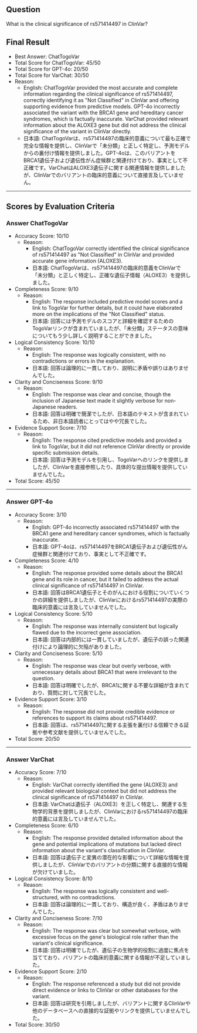 ## Question

What is the clinical significance of rs571414497 in ClinVar?

## Final Result

- Best Answer: ChatTogoVar
- Total Score for ChatTogoVar: 45/50
- Total Score for GPT-4o: 20/50
- Total Score for VarChat: 30/50
- Reason:
  - English: ChatTogoVar provided the most accurate and complete information regarding the clinical significance of rs571414497, correctly identifying it as "Not Classified" in ClinVar and offering supporting evidence from predictive models. GPT-4o incorrectly associated the variant with the BRCA1 gene and hereditary cancer syndromes, which is factually inaccurate. VarChat provided relevant information about the ALOXE3 gene but did not address the clinical significance of the variant in ClinVar directly.
  - 日本語: ChatTogoVarは、rs571414497の臨床的意義について最も正確で完全な情報を提供し、ClinVarで「未分類」と正しく特定し、予測モデルからの裏付け情報を提供しました。GPT-4oは、このバリアントをBRCA1遺伝子および遺伝性がん症候群と関連付けており、事実として不正確です。VarChatはALOXE3遺伝子に関する関連情報を提供しましたが、ClinVarでのバリアントの臨床的意義について直接言及していません。

---

## Scores by Evaluation Criteria

### Answer ChatTogoVar
- Accuracy Score: 10/10
  - Reason: 
    - English: ChatTogoVar correctly identified the clinical significance of rs571414497 as "Not Classified" in ClinVar and provided accurate gene information (ALOXE3). 
    - 日本語: ChatTogoVarは、rs571414497の臨床的意義をClinVarで「未分類」と正しく特定し、正確な遺伝子情報（ALOXE3）を提供しました。
- Completeness Score: 9/10
  - Reason: 
    - English: The response included predictive model scores and a link to TogoVar for further details, but it could have elaborated more on the implications of the "Not Classified" status.
    - 日本語: 回答には予測モデルのスコアと詳細を確認するためのTogoVarリンクが含まれていましたが、「未分類」ステータスの意味についてもう少し詳しく説明することができました。
- Logical Consistency Score: 10/10
  - Reason: 
    - English: The response was logically consistent, with no contradictions or errors in the explanation.
    - 日本語: 回答は論理的に一貫しており、説明に矛盾や誤りはありませんでした。
- Clarity and Conciseness Score: 9/10
  - Reason: 
    - English: The response was clear and concise, though the inclusion of Japanese text made it slightly verbose for non-Japanese readers.
    - 日本語: 回答は明確で簡潔でしたが、日本語のテキストが含まれているため、非日本語読者にとってはやや冗長でした。
- Evidence Support Score: 7/10
  - Reason: 
    - English: The response cited predictive models and provided a link to TogoVar, but it did not reference ClinVar directly or provide specific submission details.
    - 日本語: 回答は予測モデルを引用し、TogoVarへのリンクを提供しましたが、ClinVarを直接参照したり、具体的な提出情報を提供していませんでした。
- Total Score: 45/50

---

### Answer GPT-4o
- Accuracy Score: 3/10
  - Reason: 
    - English: GPT-4o incorrectly associated rs571414497 with the BRCA1 gene and hereditary cancer syndromes, which is factually inaccurate.
    - 日本語: GPT-4oは、rs571414497をBRCA1遺伝子および遺伝性がん症候群と関連付けており、事実として不正確です。
- Completeness Score: 4/10
  - Reason: 
    - English: The response provided some details about the BRCA1 gene and its role in cancer, but it failed to address the actual clinical significance of rs571414497 in ClinVar.
    - 日本語: 回答はBRCA1遺伝子とそのがんにおける役割についていくつかの詳細を提供しましたが、ClinVarにおけるrs571414497の実際の臨床的意義には言及していませんでした。
- Logical Consistency Score: 5/10
  - Reason: 
    - English: The response was internally consistent but logically flawed due to the incorrect gene association.
    - 日本語: 回答は内部的には一貫していましたが、遺伝子の誤った関連付けにより論理的に欠陥がありました。
- Clarity and Conciseness Score: 5/10
  - Reason: 
    - English: The response was clear but overly verbose, with unnecessary details about BRCA1 that were irrelevant to the question.
    - 日本語: 回答は明確でしたが、BRCA1に関する不要な詳細が含まれており、質問に対して冗長でした。
- Evidence Support Score: 3/10
  - Reason: 
    - English: The response did not provide credible evidence or references to support its claims about rs571414497.
    - 日本語: 回答は、rs571414497に関する主張を裏付ける信頼できる証拠や参考文献を提供していませんでした。
- Total Score: 20/50

---

### Answer VarChat
- Accuracy Score: 7/10
  - Reason: 
    - English: VarChat correctly identified the gene (ALOXE3) and provided relevant biological context but did not address the clinical significance of rs571414497 in ClinVar.
    - 日本語: VarChatは遺伝子（ALOXE3）を正しく特定し、関連する生物学的背景を提供しましたが、ClinVarにおけるrs571414497の臨床的意義には言及していませんでした。
- Completeness Score: 6/10
  - Reason: 
    - English: The response provided detailed information about the gene and potential implications of mutations but lacked direct information about the variant's classification in ClinVar.
    - 日本語: 回答は遺伝子と変異の潜在的な影響について詳細な情報を提供しましたが、ClinVarでのバリアントの分類に関する直接的な情報が欠けていました。
- Logical Consistency Score: 8/10
  - Reason: 
    - English: The response was logically consistent and well-structured, with no contradictions.
    - 日本語: 回答は論理的に一貫しており、構造が良く、矛盾はありませんでした。
- Clarity and Conciseness Score: 7/10
  - Reason: 
    - English: The response was clear but somewhat verbose, with excessive focus on the gene's biological role rather than the variant's clinical significance.
    - 日本語: 回答は明確でしたが、遺伝子の生物学的役割に過度に焦点を当てており、バリアントの臨床的意義に関する情報が不足していました。
- Evidence Support Score: 2/10
  - Reason: 
    - English: The response referenced a study but did not provide direct evidence or links to ClinVar or other databases for the variant.
    - 日本語: 回答は研究を引用しましたが、バリアントに関するClinVarや他のデータベースへの直接的な証拠やリンクを提供していませんでした。
- Total Score: 30/50